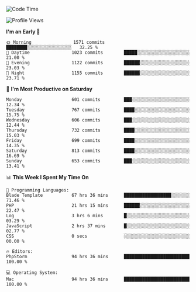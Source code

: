 <!--START_SECTION:waka-->
![Code Time](http://img.shields.io/badge/Code%20Time-3%2C983%20hrs%2030%20mins-blue)

![Profile Views](http://img.shields.io/badge/Profile%20Views-0-blue)

**I'm an Early 🐤** 

```text
🌞 Morning                1571 commits        ████████░░░░░░░░░░░░░░░░░   32.25 % 
🌆 Daytime                1023 commits        █████░░░░░░░░░░░░░░░░░░░░   21.00 % 
🌃 Evening                1122 commits        ██████░░░░░░░░░░░░░░░░░░░   23.03 % 
🌙 Night                  1155 commits        ██████░░░░░░░░░░░░░░░░░░░   23.71 % 
```
📅 **I'm Most Productive on Saturday** 

```text
Monday                   601 commits         ███░░░░░░░░░░░░░░░░░░░░░░   12.34 % 
Tuesday                  767 commits         ████░░░░░░░░░░░░░░░░░░░░░   15.75 % 
Wednesday                606 commits         ███░░░░░░░░░░░░░░░░░░░░░░   12.44 % 
Thursday                 732 commits         ████░░░░░░░░░░░░░░░░░░░░░   15.03 % 
Friday                   699 commits         ████░░░░░░░░░░░░░░░░░░░░░   14.35 % 
Saturday                 813 commits         ████░░░░░░░░░░░░░░░░░░░░░   16.69 % 
Sunday                   653 commits         ███░░░░░░░░░░░░░░░░░░░░░░   13.41 % 
```


📊 **This Week I Spent My Time On** 

```text
💬 Programming Languages: 
Blade Template           67 hrs 36 mins      ██████████████████░░░░░░░   71.46 % 
PHP                      21 hrs 15 mins      ██████░░░░░░░░░░░░░░░░░░░   22.47 % 
Log                      3 hrs 6 mins        █░░░░░░░░░░░░░░░░░░░░░░░░   03.29 % 
JavaScript               2 hrs 37 mins       █░░░░░░░░░░░░░░░░░░░░░░░░   02.77 % 
CSS                      0 secs              ░░░░░░░░░░░░░░░░░░░░░░░░░   00.00 % 

🔥 Editors: 
PhpStorm                 94 hrs 36 mins      █████████████████████████   100.00 % 

💻 Operating System: 
Mac                      94 hrs 36 mins      █████████████████████████   100.00 % 
```


<!--END_SECTION:waka-->
